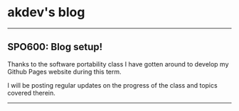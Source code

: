 # akdev's blog
---

## SPO600: Blog setup!

Thanks to the software portability class I have gotten
around to develop my Github Pages website during this term.

I will be posting regular updates on the progress of the class and
topics covered therein.

---
